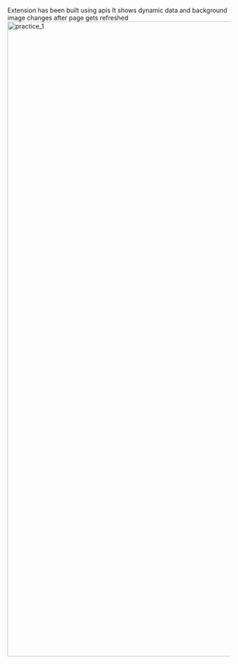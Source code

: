 Extension has been built using apis
It shows dynamic data and background image changes after page gets refreshed
<img width="1429" alt="practice_1" src="https://user-images.githubusercontent.com/65924250/153928765-1ff16588-fa2f-4b4f-b4e6-d9cb7f82a925.png">
